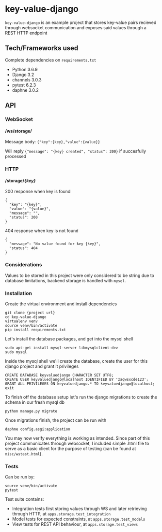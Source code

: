 # key-value-django
`key-value-django` is an example project that stores key-value pairs recieved through
websocket communication and exposes said values through a REST HTTP endpoint
## Tech/Frameworks used
Complete dependencies on `requirements.txt`
- Python 3.6.9
- Django 3.2
- channels 3.0.3
- pytest 6.2.3
- daphne 3.0.2
## API
### WebSocket
#### /ws/storage/
Message body: `{"key":{key},"value":{value}}`

Will reply `{"message": "{key} created", "status": 200}` if succesfully processed
### HTTP
#### /storage/*{key}*
200 response when key is found
```
{
  "key": "{key}",
  "value": "{value}",
  "message": "",
  "status": 200
}
```
404 response when key is not found 
```
{
  "message": "No value found for key {key}",
  "status": 404
}
```
### Considerations
Values to be stored in this project were only considered to be string
due to database limitations, backend storage is handled with `mysql`.

### Installation
Create the virtual environment and install dependencies
```
git clone {project url}
cd key-value-django 
virtualenv venv
source venv/bin/activate
pip install requirements.txt
```
Let's install the database packages, and get into the mysql shell
```
sudo apt-get install mysql-server libmysqlclient-dev
sudo mysql
```
Inside the mysql shell we'll create the database, create the user for 
this django project and grant it privileges
```
CREATE DATABASE keyvaluedjango CHARACTER SET UTF8;
CREATE USER keyvaluedjango@localhost IDENTIFIED BY 'zaqwsxcde123';
GRANT ALL PRIVILEGES ON keyvaluedjango.* TO keyvaluedjango@localhost;
exit
```
To finish off the database setup let's run the django migrations to create
the schema in our fresh mysql db
```
python manage.py migrate
```
Once migrations finish, the project can be run with
```
daphne config.asgi:application
```

You may now verify everything is working as intended. Since part of this project
communicates through websocket, I included simple .html file to serve as a basic client
for the purpose of testing (can be found at `misc/wstest.html`).

### Tests
Can be run by:

```
source venv/bin/activate
pytest
```

Test suite contains:
-  Integration tests first storing values through WS and later retrieving through HTTP, at `apps.storage.test_integration`
-  Model tests for expected constraints, at `apps.storage.test_models`
-  View tests for REST API behaviour, at `apps.storage.test_views`
